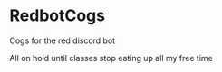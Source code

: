 # RedbotCogs
Cogs for the red discord bot

All on hold until classes stop eating up all my free time
